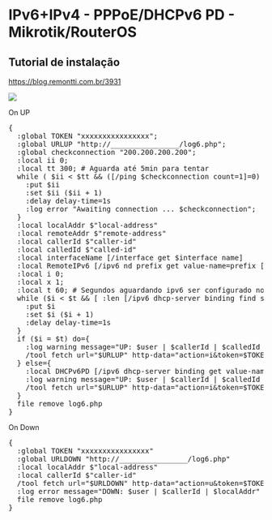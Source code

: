 # IPv6+IPv4 - PPPoE/DHCPv6 PD - Mikrotik/RouterOS

## Tutorial de instalação
https://blog.remontti.com.br/3931

<img src="https://blog.remontti.com.br/wp-content/uploads/2020/01/logs_ipv6_remontti.png">

On UP
<pre>{
  :global TOKEN "xxxxxxxxxxxxxxxx";
  :global URLUP "http://________________/log6.php";
  :global checkconnection "200.200.200.200";
  :local ii 0;
  :local tt 300; # Aguarda até 5min para tentar 
  while ( $ii < $tt && ([/ping $checkconnection count=1]=0) ) do={
    :put $ii
    :set $ii ($ii + 1)
    :delay delay-time=1s
    :log error "Awaiting connection ... $checkconnection";
  }
  :local localAddr $"local-address"
  :local remoteAddr $"remote-address"
  :local callerId $"caller-id"
  :local calledId $"called-id"
  :local interfaceName [/interface get $interface name]
  :local RemoteIPv6 [/ipv6 nd prefix get value-name=prefix [find interface=$interfaceName]]
  :local i 0;
  :local x 1;  
  :local t 60; # Segundos aguardando ipv6 ser configurado no cliente
  while ($i < $t && [ :len [/ipv6 dhcp-server binding find server=$interfaceName] ] < $x) do={
    :put $i
    :set $i ($i + 1)
    :delay delay-time=1s
  }
  if ($i = $t) do={
    :log warning message="UP: $user | $callerId | $calledId | $remoteAddr | $localAddr | $RemoteIPv6 | NULL"
    /tool fetch url="$URLUP" http-data="action=i&token=$TOKEN&user=$user&mac=$callerId&nas=$localAddr&service=$calledId&ipv4=$remoteAddr&remoteipv6=$RemoteIPv6" http-method=post
  } else={
    :local DHCPv6PD [/ipv6 dhcp-server binding get value-name=address [find server=$interfaceName]]
    :log warning message="UP: $user | $callerId | $calledId | $remoteAddr | $localAddr | $RemoteIPv6 | $DHCPv6PD"
    /tool fetch url="$URLUP" http-data="action=i&token=$TOKEN&user=$user&mac=$callerId&nas=$localAddr&service=$calledId&ipv4=$remoteAddr&remoteipv6=$RemoteIPv6&dhcpv6pd=$DHCPv6PD" http-method=post
  }
  file remove log6.php
}</pre>

On Down
<pre>{
  :global TOKEN "xxxxxxxxxxxxxxxx"
  :global URLDOWN "http://________________/log6.php"
  :local localAddr $"local-address"
  :local callerId $"caller-id"
  /tool fetch url="$URLDOWN" http-data="action=u&token=$TOKEN&user=$user&mac=$callerId&nas=$localAddr" http-method=post
  :log error message="DOWN: $user | $callerId | $localAddr"
  file remove log6.php
}</pre>
